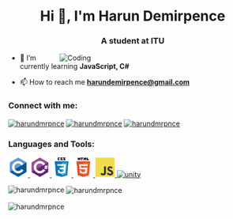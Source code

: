 <h1 align="center">Hi 👋, I'm Harun Demirpence</h1>
<h3 align="center">A student at ITU</h3>
<img align="right" alt="Coding" width="400" src="https://i.pinimg.com/736x/f4/ad/80/f4ad8028457c798fdd85214f7265e539.jpg">

- 🌱 I’m currently learning **JavaScript, C#**

- 📫 How to reach me **harundemirpence@gmail.com**

<h3 align="left">Connect with me:</h3>
<p align="left">
<a href="https://linkedin.com/in/harundmrpnce" target="blank"><img align="center" src="https://raw.githubusercontent.com/rahuldkjain/github-profile-readme-generator/master/src/images/icons/Social/linked-in-alt.svg" alt="harundmrpnce" height="30" width="40" /></a>
<a href="https://instagram.com/harundmrpnce" target="blank"><img align="center" src="https://raw.githubusercontent.com/rahuldkjain/github-profile-readme-generator/master/src/images/icons/Social/instagram.svg" alt="harundmrpnce" height="30" width="40" /></a>
<a href="https://www.leetcode.com/harundmrpnce" target="blank"><img align="center" src="https://raw.githubusercontent.com/rahuldkjain/github-profile-readme-generator/master/src/images/icons/Social/leet-code.svg" alt="harundmrpnce" height="30" width="40" /></a>
</p>

<h3 align="left">Languages and Tools:</h3>
<p align="left"> <a href="https://www.cprogramming.com/" target="_blank" rel="noreferrer"> <img src="https://raw.githubusercontent.com/devicons/devicon/master/icons/c/c-original.svg" alt="c" width="40" height="40"/> </a> <a href="https://www.w3schools.com/cs/" target="_blank" rel="noreferrer"> <img src="https://raw.githubusercontent.com/devicons/devicon/master/icons/csharp/csharp-original.svg" alt="csharp" width="40" height="40"/> </a> <a href="https://www.w3schools.com/css/" target="_blank" rel="noreferrer"> <img src="https://raw.githubusercontent.com/devicons/devicon/master/icons/css3/css3-original-wordmark.svg" alt="css3" width="40" height="40"/> </a> <a href="https://www.w3.org/html/" target="_blank" rel="noreferrer"> <img src="https://raw.githubusercontent.com/devicons/devicon/master/icons/html5/html5-original-wordmark.svg" alt="html5" width="40" height="40"/> </a> <a href="https://developer.mozilla.org/en-US/docs/Web/JavaScript" target="_blank" rel="noreferrer"> <img src="https://raw.githubusercontent.com/devicons/devicon/master/icons/javascript/javascript-original.svg" alt="javascript" width="40" height="40"/> </a> <a href="https://unity.com/" target="_blank" rel="noreferrer"> <img src="https://www.vectorlogo.zone/logos/unity3d/unity3d-icon.svg" alt="unity" width="40" height="40"/> </a> </p>

<p><img align="left" src="https://github-readme-stats.vercel.app/api/top-langs?username=harundmrpnce&show_icons=true&locale=en&layout=compact" alt="harundmrpnce" /></p>

<p>&nbsp;<img align="center" src="https://github-readme-stats.vercel.app/api?username=harundmrpnce&show_icons=true&locale=en" alt="harundmrpnce" /></p>

<p><img align="center" src="https://github-readme-streak-stats.herokuapp.com/?user=harundmrpnce&" alt="harundmrpnce" /></p>
